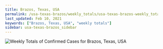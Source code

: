 ```yaml
---
title: Brazos, Texas, USA
permalink: /usa-texas-brazos/weekly_totals/usa-texas-brazos-weekly_totals.html
last_updated: Feb 10, 2021
keywords: ["Brazos, Texas, USA", "weekly totals"]
sidebar: usa-texas-brazos_sidebar
---
```


![Weekly Totals of Confirmed Cases for Brazos, Texas, USA](/covid_tracker/images/graphs/usa-texas-brazos-weekly_totals_graph.png)
